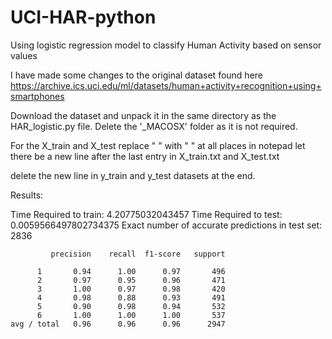 # UCI-HAR-python
Using logistic regression model to classify Human Activity based on sensor values

I have made some changes to the original dataset found here https://archive.ics.uci.edu/ml/datasets/human+activity+recognition+using+smartphones

Download the dataset and unpack it in the same directory as the HAR_logistic.py file.
Delete the '_MACOSX' folder as it is not required.

For the X_train and X_test replace "  " with " " at all places in notepad
let there be a new line after the last entry in X_train.txt and X_test.txt

delete the new line in y_train and y_test datasets at the end.

Results:

Time Required to train: 4.20775032043457
Time Required to test: 0.0059566497802734375
Exact number of accurate predictions in test set: 2836
             
            
             precision    recall  f1-score   support

          1       0.94      1.00      0.97       496
          2       0.97      0.95      0.96       471
          3       1.00      0.97      0.98       420
          4       0.98      0.88      0.93       491
          5       0.90      0.98      0.94       532
          6       1.00      1.00      1.00       537
    avg / total   0.96      0.96      0.96      2947

